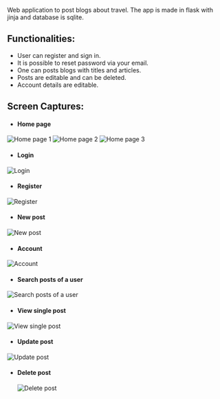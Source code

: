 Web application to post blogs about travel. The app is made in flask with jinja and database is sqlite.

## Functionalities:

- User can register and sign in.
- It is possible to reset password via your email.
- One can posts blogs with titles and articles.
- Posts are editable and can be deleted.
- Account details are editable.

## Screen Captures:

- #### Home page

![Home page 1](https://github.com/sayali-martal/BlogApp/blob/main/Screen%20captures/Home_1.png)
![Home page 2](https://github.com/sayali-martal/BlogApp/blob/main/Screen%20captures/Home_2.png)
![Home page 3](https://github.com/sayali-martal/BlogApp/blob/main/Screen%20captures/Home_3.png)

- #### Login

![Login](https://github.com/sayali-martal/BlogApp/blob/main/Screen%20captures/Login.png)

- #### Register

![Register](https://github.com/sayali-martal/BlogApp/blob/main/Screen%20captures/Register.png)

- #### New post

![New post](https://github.com/sayali-martal/BlogApp/blob/main/Screen%20captures/New_post.png)

- #### Account

![Account](https://github.com/sayali-martal/BlogApp/blob/main/Screen%20captures/Account.png)

- #### Search posts of a user

![Search posts of a user](https://github.com/sayali-martal/BlogApp/blob/main/Screen%20captures/Search_user_posts.png)

- #### View single post

![View single post](https://github.com/sayali-martal/BlogApp/blob/main/Screen%20captures/Post.png)

- #### Update post

![Update post](https://github.com/sayali-martal/BlogApp/blob/main/Screen%20captures/Update_post.png)

- #### Delete post
  ![Delete post](https://github.com/sayali-martal/BlogApp/blob/main/Screen%20captures/Delete_post.png)
